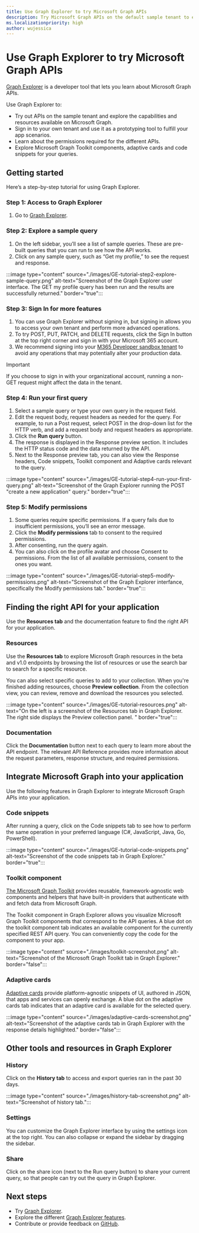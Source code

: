 ```yaml
---
title: Use Graph Explorer to try Microsoft Graph APIs
description: Try Microsoft Graph APIs on the default sample tenant to explore capabilities, or sign in to your tenant and use it as a prototyping tool to fulfill your app scenarios.
ms.localizationpriority: high
author: wujessica
---
```


# Use Graph Explorer to try Microsoft Graph APIs

[Graph Explorer](https://developer.microsoft.com/graph/graph-explorer/) is a developer tool that lets you learn about Microsoft Graph APIs.

Use Graph Explorer to:

- Try out APIs on the sample tenant and explore the capabilities and resources available on Microsoft Graph.
- Sign in to your own tenant and use it as a prototyping tool to fulfill your app scenarios.
- Learn about the permissions required for the different APIs.  
- Explore Microsoft Graph Toolkit components, adaptive cards and code snippets for your queries.

## Getting started

Here’s a step-by-step tutorial for using Graph Explorer.

### Step 1: Access to Graph Explorer

1. Go to [Graph Explorer](https://developer.microsoft.com/graph/graph-explorer/).

### Step 2: Explore a sample query

1. On the left sidebar, you’ll see a list of sample queries. These are pre-built queries that you can run to see how the API works.
1. Click on any sample query, such as “Get my profile,” to see the request and response.

:::image type="content" source="./images/GE-tutorial-step2-explore-sample-query.png" alt-text="Screenshot of the Graph Explorer user interface. The GET my profile query has been run and the results are successfully returned." border="true":::

### Step 3: Sign In for more features

1. You can use Graph Explorer without signing in, but signing in allows you to access your own tenant and perform more advanced operations.
1. To try POST, PUT, PATCH, and DELETE requests, click the Sign In button at the top right corner and sign in with your Microsoft 365 account.
1. We recommend signing into your [M365 Developer sandbox tenant](https://developer.microsoft.com/en-US/microsoft-365/dev-program) to avoid any operations that may potentially alter your production data.

> [!IMPORTANT]
> If you choose to sign in with your organizational account, running a non-GET request might affect the data in the tenant.

### Step 4: Run your first query

1. Select a sample query or type your own query in the request field. 
1. Edit the request body, request headers as needed for the query. 
For example, to run a Post request, select POST in the drop-down list for the HTTP verb, and add a request body and request headers as appropriate.
1. Click the **Run query** button.
1. The response is displayed in the Response preview section. It includes the HTTP status code and the data returned by the API. 
1. Next to the Response preview tab, you can also view the Response headers, Code snippets, Toolkit component and Adaptive cards relevant to the query.  

:::image type="content" source="./images/GE-tutorial-step4-run-your-first-query.png" alt-text="Screenshot of the Graph Explorer running the POST "create a new application" query." border="true":::

### Step 5: Modify permissions

1. Some queries require specific permissions. If a query fails due to insufficient permissions, you’ll see an error message. 
1. Click the **Modify permissions** tab to consent to the required permissions. 
1. After consenting, run the query again.
1. You can also click on the profile avatar and choose Consent to permissions. From the list of all available permissions, consent to the ones you want.

:::image type="content" source="./images/GE-tutorial-step5-modify-permissions.png" alt-text="Screenshot of the Graph Explorer interfance, specifically the Modify permissions tab." border="true":::

## Finding the right API for your application

Use the **Resources tab** and the documentation feature to find the right API for your application.

### Resources

Use the **Resources tab** to explore Microsoft Graph resources in the beta and v1.0 endpoints by browsing the list of resources or use the search bar to search for a specific resource.

You can also select specific queries to add to your collection. When you're finished adding resources, choose **Preview collection**. From the collection view, you can review, remove and download the resources you selected.

:::image type="content" source="./images/GE-tutorial-resources.png" alt-text="On the left is a screenshot of the Resources tab in Graph Explorer. The right side displays the Preview collection panel. " border="true":::

### Documentation

Click the **Documentation** button next to each query to learn more about the API endpoint. The relevant API Reference provides more information about the request parameters, response structure, and required permissions.

## Integrate Microsoft Graph into your application

Use the following features in Graph Explorer to integrate Microsoft Graph APIs into your application.

### Code snippets

After running a query, click on the Code snippets tab to see how to perform the same operation in your preferred language (C#, JavaScript, Java, Go, PowerShell).

:::image type="content" source="./images/GE-tutorial-code-snippets.png" alt-text="Screenshot of the code snippets tab in Graph Explorer." border="true":::

### Toolkit component

[The Microsoft Graph Toolkit](https://learn.microsoft.com/en-us/graph/toolkit/overview?tabs=html) provides reusable, framework-agnostic web components and helpers that have built-in providers that authenticate with and fetch data from Microsoft Graph.  

The Toolkit component in Graph Explorer allows you visualize Microsoft Graph Toolkit components that correspond to the API queries. A blue dot on the toolkit component tab indicates an available component for the currently specified REST API query. You can conveniently copy the code for the component to your app.

:::image type="content" source="./images/toolkit-screenshot.png" alt-text="Screenshot of the Microsoft Graph Toolkit tab in Graph Explorer." border="false":::

### Adaptive cards

[Adaptive cards](https://adaptivecards.io/) provide platform-agnostic snippets of UI, authored in JSON, that apps and services can openly exchange. A blue dot on the adaptive cards tab indicates that an adaptive card is available for the selected query. 

:::image type="content" source="./images/adaptive-cards-screenshot.png" alt-text="Screenshot of the adaptive cards tab in Graph Explorer with the response details highlighted." border="false":::

## Other tools and resources in Graph Explorer

### History

Click on the **History tab** to access and export queries ran in the past 30 days.

:::image type="content" source="./images/history-tab-screenshot.png" alt-text="Screenshot of history tab.":::

### Settings

You can customize the Graph Explorer interface by using the settings icon at the top right. You can also collapse or expand the sidebar by dragging the sidebar.

### Share  

Click on the share icon (next to the Run query button) to share your current query, so that people can try out the query in Graph Explorer.

## Next steps

- Try [Graph Explorer](https://developer.microsoft.com/graph/graph-explorer/).
- Explore the different [Graph Explorer features](./graph-explorer-features.md).
- Contribute or provide feedback on [GitHub](https://github.com/microsoftgraph/microsoft-graph-explorer-v4/issues/new/choose).
